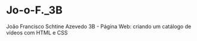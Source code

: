 # Jo-o-F._3B
João Francisco Schtine Azevedo 3B - Página Web: criando um catálogo de vídeos com HTML e CSS
